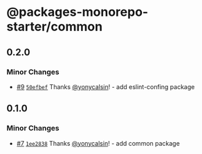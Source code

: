 # @packages-monorepo-starter/common

## 0.2.0

### Minor Changes

- [#9](https://github.com/yonycalsin/packages-monorepo-starter/pull/9) [`50efbef`](https://github.com/yonycalsin/packages-monorepo-starter/commit/50efbefa67a0e562a5ffbdff4a13ce258d255d46) Thanks [@yonycalsin](https://github.com/yonycalsin)! - add eslint-confing package

## 0.1.0

### Minor Changes

- [#7](https://github.com/yonycalsin/packages-monorepo-starter/pull/7) [`1ee2838`](https://github.com/yonycalsin/packages-monorepo-starter/commit/1ee2838e4e2cbbd19058b4384254845f4da2ae33) Thanks [@yonycalsin](https://github.com/yonycalsin)! - add common package
